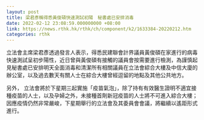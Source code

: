 ```yaml
---
layout: post
title: 梁君彥稱得悉黃俊碩快速測試初陽　秘書處已安排消毒
date: 2022-02-12 23:08:59.000000000 +08:00
link: https://news.rthk.hk/rthk/ch/component/k2/1633384-20220212.htm
categories: rthk
---
```


立法會主席梁君彥透過發言人表示，得悉民建聯會計界議員黃俊碩在家進行的病毒快速測試呈初步陽性，近日曾與黃俊碩有接觸的議員會按需要進行檢測，為謹慎起見秘書處已安排明天全面消毒和清潔所有相關議員在立法會綜合大樓及中信大廈的辦公室，以及過去數天有關人士在綜合大樓曾經逗留的地點及其他公共地方。

另外， 立法會將於下星期三起實施「疫苗氣泡」，除了持有有效醫生證明不適宜接種疫苗的人士，以及孕婦之外，未接種首劑新冠疫苗的人士將不可進入綜合大樓；因應疫情仍然非常嚴峻，下星期舉行的立法會及其委員會會議，將繼續以遙距形式進行。
